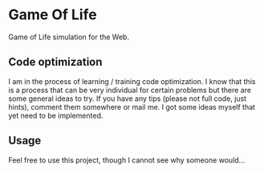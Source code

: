 # Game Of Life

Game of Life simulation for the Web.

## Code optimization

I am in the process of learning / training code optimization. I know that this is a process that can be very individual for certain problems but there are some general ideas to try. If you have any tips (please not full code, just hints), comment them somewhere or mail me. I got some ideas myself that yet need to be implemented.

## Usage

Feel free to use this project, though I cannot see why someone would...
